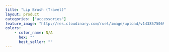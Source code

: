 ```yaml
---
title: "Lip Brush (Travel)"
layout: product
categories: ["accessories"]
feature_image: "http://res.cloudinary.com/ruel/image/upload/v1438575069/fs/LipBrush_travel.jpg"
colors:
    - color_name: N/A
      hex: ""
      best_seller: ""
---
```

